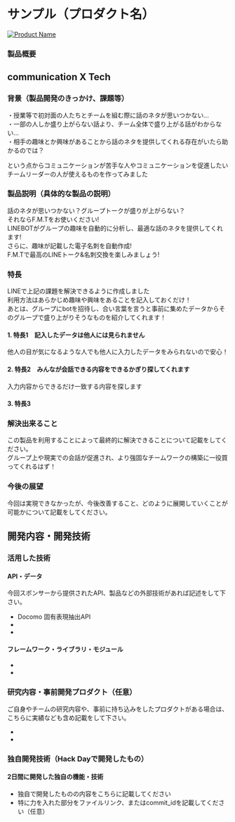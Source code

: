 # サンプル（プロダクト名）

[![Product Name](image.png)](https://www.youtube.com/watch?v=G5rULR53uMk)

### 製品概要
## communication X Tech

### 背景（製品開発のきっかけ、課題等）
・授業等で初対面の人たちとチームを組む際に話のネタが思いつかない...  
・一部の人しか盛り上がらない話より、チーム全体で盛り上がる話がわからない...  
・相手の趣味とか興味があることから話のネタを提供してくれる存在がいたら助かるのでは？    
  
 という点からコミュニケーションが苦手な人やコミュニケーションを促進したいチームリーダーの人が使えるものを作ってみました

### 製品説明（具体的な製品の説明）
話のネタが思いつかない？グループトークが盛りが上がらない？  
それならF.M.Tをお使いください!  
LINEBOTがグループの趣味を自動的に分析し、最適な話のネタを提供してくれます!  
さらに、趣味が記載した電子名刺を自動作成!  
F.M.Tで最高のLINEトーク&名刺交換を楽しみましょう!  

### 特長
LINEで上記の課題を解決できるように作成しました    
利用方法はあらかじめ趣味や興味をあることを記入しておくだけ！    
あとは、グループにbotを招待し、合い言葉を言うと事前に集めたデータからそのグループで盛り上がりそうなものを紹介してくれます！  

#### 1. 特長1　記入したデータは他人には見られません
他人の目が気になるような人でも他人に入力したデータをみられないので安心！
#### 2. 特長2　みんなが会話できる内容をできるかぎり探してくれます
入力内容からできるだけ一致する内容を探します
#### 3. 特長3

### 解決出来ること
この製品を利用することによって最終的に解決できることについて記載をしてください。  
グループ上や現実での会話が促進され、より強固なチームワークの構築に一役買ってくれるはず！
### 今後の展望
今回は実現できなかったが、今後改善すること、どのように展開していくことが可能かについて記載をしてください。


## 開発内容・開発技術
### 活用した技術
#### API・データ
今回スポンサーから提供されたAPI、製品などの外部技術があれば記述をして下さい。

* Docomo 固有表現抽出API
* 
* 

#### フレームワーク・ライブラリ・モジュール
* 
* 

### 研究内容・事前開発プロダクト（任意）
ご自身やチームの研究内容や、事前に持ち込みをしたプロダクトがある場合は、こちらに実績なども含め記載をして下さい。

* 
* 


### 独自開発技術（Hack Dayで開発したもの）
#### 2日間に開発した独自の機能・技術
* 独自で開発したものの内容をこちらに記載してください
* 特に力を入れた部分をファイルリンク、またはcommit_idを記載してください（任意）

